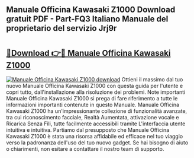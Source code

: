## Manuale Officina Kawasaki Z1000 Download gratuit PDF - Part-FQ3 Italiano Manuale del proprietario del servizio Jrj9r

# <h2><a href="http://df9o5z.blite.top/?on=Manuale+Officina+Kawasaki+Z1000">🔗Download 👉🔴 Manuale Officina Kawasaki Z1000</a></h2>

[![Manuale Officina Kawasaki Z1000 download](https://i.imgur.com/lujVjoI.png)](http://df9o5z.blite.top/?on=Manuale+Officina+Kawasaki+Z1000)
Ottieni il massimo dal tuo nuovo Manuale Officina Kawasaki Z1000 con questa guida per l'utente e copri tutto, dall'installazione alla risoluzione dei problemi. Note importanti Manuale Officina Kawasaki Z1000 si prega di fare riferimento a tutte le informazioni importanti contenute in questo Manuale. Manuale Officina Kawasaki Z1000 ha un'impressionante collezione di funzionalità avanzate, tra cui riconoscimento facciale, Realtà Aumentata, attivazione vocale e Ricarica Senza Fili, tutte facilmente accessibili tramite L'interfaccia utente intuitiva e intuitiva. Partiamo dal presupposto che Manuale Officina Kawasaki Z1000 è stata una risorsa affidabile ed efficace nel tuo viaggio verso la padronanza dell'uso del tuo nuovo gadget. Se hai bisogno di aiuto o chiarimenti, non esitare a contattare il nostro team di supporto.
